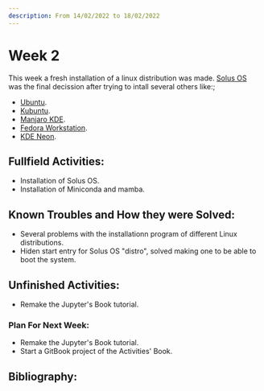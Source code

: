 ```yaml
---
description: From 14/02/2022 to 18/02/2022
---
```


# Week 2

This week a fresh installation of a linux distribution was made. [Solus OS](https://getsol.us/home/) was the final decission after trying to intall several others like:;

* [Ubuntu](https://ubuntu.com).
* [Kubuntu](https://kubuntu.org).
* [Manjaro KDE](https://manjaro.org).
* [Fedora Workstation](https://getfedora.org/es/).
* [KDE Neon](https://neon.kde.org).

## Fullfield Activities:

* Installation of Solus OS.
* Installation of Miniconda and mamba.

## Known Troubles and How they were Solved:

* Several problems with the installationn program of different Linux distributions.
* Hiden start entry for Solus OS "distro", solved making one to be able to boot the system.

## Unfinished Activities:

* Remake the Jupyter's Book tutorial.

### Plan For Next Week:

* Remake the Jupyter's Book tutorial.
* Start a GitBook project of the Activities' Book.

## Bibliography:
<script src="https://utteranc.es/client.js"
        repo="PhantomAurelia/activitiesbook-jb"
        issue-term="pathname"
        theme="github-light"
        crossorigin="anonymous"
        async>
</script>